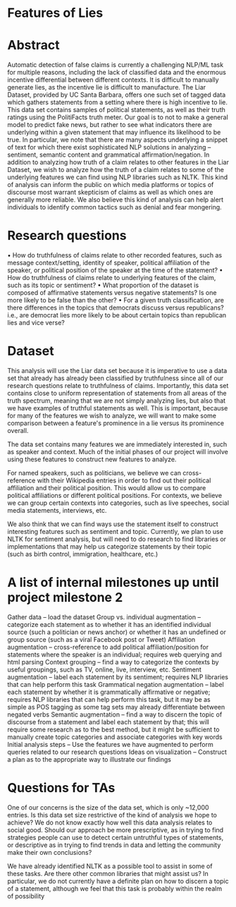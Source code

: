 # Features of Lies

# Abstract
Automatic detection of false claims is currently a challenging NLP/ML task for multiple reasons, including the lack of classified data and the enormous incentive differential between different contexts. It is difficult to manually generate lies, as the incentive lie is difficult to manufacture. The Liar Dataset, provided by UC Santa Barbara, offers one such set of tagged data which gathers statements from a setting where there is high incentive to lie. This data set contains samples of political statements, as well as their truth ratings using the PolitiFacts truth meter. Our goal is to not to make a general model to predict fake news, but rather to see what indicators there are underlying within a given statement that may influence its likelihood to be true. In particular, we note that there are many aspects underlying a snippet of text for which there exist sophisticated NLP solutions in analyzing – sentiment, semantic content and grammatical affirmation/negation. In addition to analyzing how truth of a claim relates to other features in the Liar Dataset, we wish to analyze how the truth of a claim relates to some of the underlying features we can find using NLP libraries such as NLTK. This kind of analysis can inform the public on which media platforms or topics of discourse most warrant skepticism of claims as well as which ones are generally more reliable. We also believe this kind of analysis can help alert individuals to identify common tactics such as denial and fear mongering.

# Research questions
•	How do truthfulness of claims relate to other recorded features, such as message context/setting, identity of speaker, political affiliation of the speaker, or political position of the speaker at the time of the statement?
•	How do truthfulness of claims relate to underlying features of the claim, such as its topic or sentiment?
•	What proportion of the dataset is composed of affirmative statements versus negative statements? Is one more likely to be false than the other?
•	For a given truth classification, are there differences in the topics that democrats discuss versus republicans? i.e., are democrat lies more likely to be about certain topics than republican lies and vice verse?


# Dataset
This analysis will use the Liar data set because it is imperative to use a data set that already has already been classified by truthfulness since all of our research questions relate to truthfulness of claims. Importantly, this data set contains close to uniform representation of statements from all areas of the truth spectrum, meaning that we are not simply analyzing lies, but also that we have examples of truthful statements as well. This is important, because for many of the features we wish to analyze, we will want to make some comparison between a feature's prominence in a lie versus its prominence overall.

The data set contains many features we are immediately interested in, such as speaker and context. Much of the initial phases of our project will involve using these features to construct new features to analyze.

For named speakers, such as politicians, we believe we can cross-reference with their Wikipedia entries in order to find out their political affiliation and their political position. This would allow us to compare political affiliations or different political positions. For contexts, we believe we can group certain contexts into categories, such as live speeches, social media statements, interviews, etc.

We also think that we can find ways use the statement itself to construct interesting features such as sentiment and topic. Currently, we plan to use NLTK for sentiment analysis, but will need to do research to find libraries or implementations that may help us categorize statements by their topic (such as birth control, immigration, healthcare, etc.)


# A list of internal milestones up until project milestone 2

Gather data – load the dataset
Group vs. individual augmentation – categorize each statement as to whether it has an identified individual source (such a politician or news anchor) or whether it has an undefined or group source (such as a viral Facebook post or Tweet)
Affiliation augmentation – cross-reference to add political affiliation/position for statements where the speaker is an individual; requires web querying and html parsing
Context grouping – find a way to categorize the contexts by useful groupings, such as TV, online, live, interview, etc.
Sentiment augmentation – label each statement by its sentiment; requires NLP libraries that can help perform this task 
Grammatical negation augmentation – label each statement by whether it is grammatically affirmative or negative; requires NLP libraries that can help perform this task, but it may be as simple as POS tagging as some tag sets may already differentiate between negated verbs
Semantic augmentation – find a way to discern the topic of discourse from a statement and label each statement by that; this will require some research as to the best method, but it might be sufficient to manually create topic categories and associate categories with key words
Initial analysis steps – Use the features we have augmented to perform queries related to our research questions
Ideas on visualization – Construct a plan as to the appropriate way to illustrate our findings

# Questions for TAs

One of our concerns is the size of the data set, which is only ~12,000 entries. Is this data set size restrictive of the kind of analysis we hope to achieve?
We do not know exactly how well this data analysis relates to social good. Should our approach be more prescriptive, as in trying to find strategies people can use to detect certain untruthful types of statements, or descriptive as in trying to find trends in data and letting the community make their own conclusions?

We have already identified NLTK as a possible tool to assist in some of these tasks. Are there other common libraries that might assist us? In particular, we do not currently have a definite plan on how to discern a topic of a statement, although we feel that this task is probably within the realm of possibility